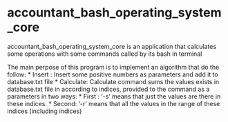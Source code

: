# accountant_bash_operating_system_core
 accountant_bash_operating_system_core is an application that calculates some operations with some commands called by its bash in terminal
 
 
The main perpose of this program is to implement an algorithm that do the follow:
         * Insert :
                  Insert some positive numbers as parameters and add it to database.txt file
         * Calculate:
                    Calculate command sums the values exists in database.txt file in according to indices, provided to the command as a parameters in two ways:
                      * First :
                             ‘-s’ means that just the values are there in these indices.
                      * Second:
                             ‘-r’ means that all the values in the range of these indices (including indices) 

